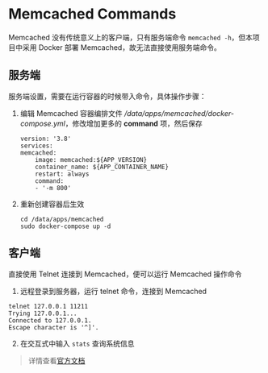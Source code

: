 # Memcached Commands

Memcached 没有传统意义上的客户端，只有服务端命令 `memcached -h`，但本项目中采用 Docker 部署 Memcached，故无法直接使用服务端命令。  

## 服务端

服务端设置，需要在运行容器的时候带入命令，具体操作步骤：  

1. 编辑 Memcached 容器编排文件 */data/apps/memcached/docker-compose.yml*，修改增加更多的 **command** 项，然后保存
    ```
    version: '3.8'
    services:
    memcached:
        image: memcached:${APP_VERSION}
        container_name: ${APP_CONTAINER_NAME}
        restart: always
        command:
        - '-m 800'

    ```

2. 重新创建容器后生效
   ```
   cd /data/apps/memcached
   sudo docker-compose up -d
   ```

## 客户端

直接使用 Telnet 连接到 Memcached，便可以运行 Memcached 操作命令

1. 远程登录到服务器，运行 telnet 命令，连接到 Memcached
```
telnet 127.0.0.1 11211
Trying 127.0.0.1...
Connected to 127.0.0.1.
Escape character is '^]'.
```

2. 在交互式中输入 `stats` 查询系统信息

> 详情查看[官方文档](https://github.com/memcached/memcached/wiki/Commands)